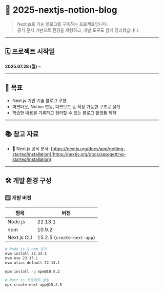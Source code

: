 # 🧠 2025-nextjs-notion-blog

> Next.js로 기술 블로그를 구축하는 프로젝트입니다.  
> 공식 문서 기반으로 환경을 세팅하고, 개발 도구도 함께 정리했습니다.

---

## 🗓️ 프로젝트 시작일

**2025.07.28 (월) ~**

---

## 🎯 목표

- Next.js 기반 기술 블로그 구현
- 마크다운, Notion 연동, 다크모드 등 확장 가능한 구조로 설계
- 학습한 내용을 기록하고 정리할 수 있는 블로그 플랫폼 제작

---

## 📚 참고 자료

- 📘 Next.js 공식 문서: [https://nextjs.org/docs/app/getting-started/installation](https://nextjs.org/docs/app/getting-started/installation)

---

## 🛠 개발 환경 구성

### 1️⃣ 개발 버전

| 항목        | 버전                       |
| ----------- | -------------------------- |
| Node.js     | 22.13.1                    |
| npm         | 10.9.2                     |
| Next.js CLI | 15.2.5 (`create-next-app`) |

```bash
# Node.js & npm 설치
nvm install 22.13.1
nvm use 22.13.1
nvm alias default 22.13.1

npm install -g npm@10.9.2

# Next.js 프로젝트 생성
npx create-next-app@15.2.5
```
